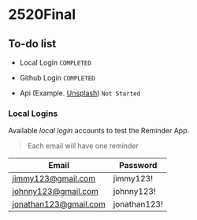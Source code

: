 # 2520Final

## To-do list
 - Local Login `COMPLETED`

 - Github Login `COMPLETED`

 - Api (Example. [Unsplash](https://unsplash.com/developers)) `Not Started`
 
 ### Local Logins
 Available *local login* accounts to test the Reminder App.
 > Each email will have one reminder
 
 | Email | Password |
 | --- | --- |
 | jimmy123@gmail.com | jimmy123! |
 | johnny123@gmail.com | johnny123! |
 | jonathan123@gmail.com | jonathan123! |
